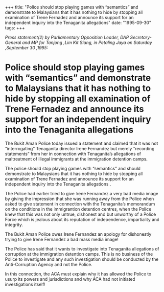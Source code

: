 +++ 
title: "Police should stop playing games with “semantics” and demonstrate to Malaysians that it has nothing to hide by stopping all examination of Trene Fernadez and announce its support for an independent inquiry into the Tenaganita allegations"
date: "1995-09-30"
tags:
+++

_Press statement(2) by Parliamentary Opposition Leader, DAP Secretary-General and MP for Tanjong ,Lim Kit Siang, in Petaling Jaya on Saturday ,September 30 ,1995:_

# Police should stop playing games with “semantics” and demonstrate to Malaysians that it has nothing to hide by stopping all examination of Trene Fernadez and announce its support for an independent inquiry into the Tenaganita allegations 

The Bukit Aman Police today issued a statement and claimed that it was not “interrogating” Tenaganita director Irene Fernandez but merely “recording statements” from her in connection with Tenaganita’s allegations of maltreatment of illegal  immigrants at the immigration detention camps.</u>

The police should stop playing games with “semantics” and should demonstrate to Malaysians that it has nothing to hide by stopping all examination of Trene Fernadez and announce its support for an independent inquiry into the Tenaganita allegations .

The Police had earlier tried to give Irene Fernandez a very bad media image by giving the impression that she was running away from the Police when asked to give  statement in connection with the Tenaganita’s memorandum on the conditions in the immigrantion detention centres, when the Police knew that this was not only untrue, dishonest and but unworthy of a Police Force which is jealous about its reputation of independence, impartiality and integrity.

 The Bukit Aman Police owes Irene Fernandez an apology for dishonestly trying to give Irene Fernandez a bad mass media image!

The Police has said that it wants to investigate into Tenaganita allegations of corruption at the immigration detention camps. This is no business of the Police to investigate and any such investigation should be conducted by the Anti-Corruption Agency and not the Police.

In this connection, the ACA must explain why it has allowed the Police to usurp its powers and jurisdictions and why ACA had not initiated investigations itself!	
 
